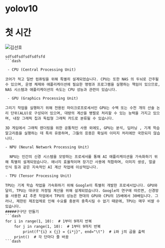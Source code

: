 # yolov10
# 첫 시간 
![김선호](https://github.com/user-attachments/assets/45cdd34d-b355-43de-b2b9-436fc32bf8bc)
```dash
sdfsdfsdfsdfsdfsfd
```dash

 - CPU (Central Processing Unit)

코어가 적고 일반 컴퓨팅을 위해 특별히 설계되었습니다. CPU는 또한 NAS 의 두뇌로 간주될 수 있으며, 운영 체제와 애플리케이션에 필요한 명령과 프로그램을 실행하는 책임이 있으므로, NAS 시스템과 애플리케이션의 속도는 CPU 성능과 관련이 있습니다.

 - GPU (Graphics Processing Unit)

그리기 작업을 실행하기 위해 전용된 마이크로프로세서인 GPU는 수백 또는 수천 개의 산술 논리 단위(ALU)로 구성되어 있으며, 대량의 계산을 병렬로 처리할 수 있는 능력을 가지고 있으며, 내장 그래픽 칩과 독립형 그래픽 카드로 분류될 수 있습니다.

3D 게임에서 그래픽 렌더링을 위한 공통적인 사용 외에도, GPU는 분석, 딥러닝 , 기계 학습 알고리즘을 실행하는 데 특히 유용하며, 그들의 응용은 확실히 이미지 처리에만 국한되지 않습니다.

- NPU (Neural Network Processing Unit)

  NPU는 인간의 신경 시스템을 모방하는 프로세서를 통해 AI 애플리케이션을 가속화하기 위해 특별히 설계되었습니다. 에너지 효율적이며 장기간 사용에 적합하며, 이미지 생성, 얼굴 인식 등과 같은 지속적인 AI 계산 작업에 이상적입니다.

- TPU (Tensor Processing Unit)

TPU는 기계 학습 작업을 가속화하기 위해 Google이 특별히 개발한 프로세서입니다. GPU와 달리, TPU는 대규모 저정밀 계산을 위해 설계되었습니다. Google의 연구에 따르면, 신경망을 사용한 AI 추론 작업에서 TPU의 성능은 현대의 GPU와 CPU의 15배에서 30배입니다. 그러나, 제한된 제조업체로 인해 수요를 충분히 충족시킬 수 없기 때문에, TPU는 매우 비쌀 수 있습니다.
#####구구단 만들기
```dash
for i in range(1, 10):  # 1부터 9까지 반복
    for j in range(1, 10):  # 1부터 9까지 반복
        print(f"{i} x {j} = {i*j}", end="\t")  # i와 j의 곱을 출력
    print()  # 각 단마다 줄 바꿈
```dash

